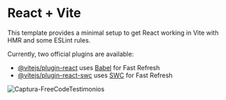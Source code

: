 # React + Vite

This template provides a minimal setup to get React working in Vite with HMR and some ESLint rules.

Currently, two official plugins are available:

- [@vitejs/plugin-react](https://github.com/vitejs/vite-plugin-react/blob/main/packages/plugin-react/README.md) uses [Babel](https://babeljs.io/) for Fast Refresh
- [@vitejs/plugin-react-swc](https://github.com/vitejs/vite-plugin-react-swc) uses [SWC](https://swc.rs/) for Fast Refresh

![Captura-FreeCodeTestimonios](https://github.com/LuisMartinez14/Replica-de-FreecodeCamp/assets/143353447/fd1c5074-7a69-46f5-946e-f950a30d38de)
